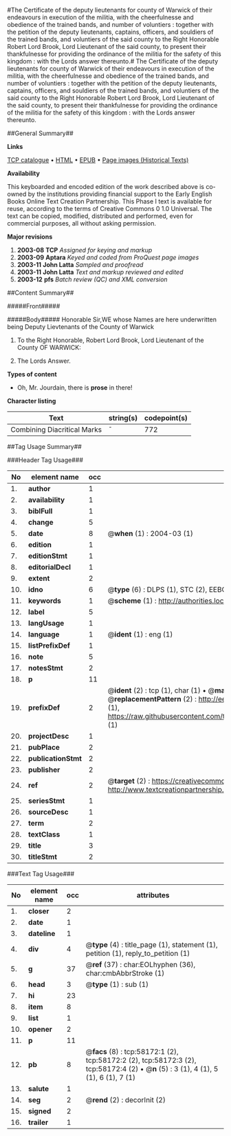 #The Certificate of the deputy lieutenants for county of Warwick of their endeavours in execution of the militia, with the cheerfulnesse and obedience of the trained bands, and number of voluntiers : together with the petition of the deputy lieutenants, captains, officers, and souldiers of the trained bands, and voluntiers of the said county to the Right Honorable Robert Lord Brook, Lord Lieutenant of the said county, to present their thankfulnesse for providing the ordinance of the militia for the safety of this kingdom : with the Lords answer thereunto.#
The Certificate of the deputy lieutenants for county of Warwick of their endeavours in execution of the militia, with the cheerfulnesse and obedience of the trained bands, and number of voluntiers : together with the petition of the deputy lieutenants, captains, officers, and souldiers of the trained bands, and voluntiers of the said county to the Right Honorable Robert Lord Brook, Lord Lieutenant of the said county, to present their thankfulnesse for providing the ordinance of the militia for the safety of this kingdom : with the Lords answer thereunto.

##General Summary##

**Links**

[TCP catalogue](http://www.ota.ox.ac.uk/tcp/)  • 
[HTML](http://tei.it.ox.ac.uk/tcp/Texts-HTML/free/A31/A31529.html)  • 
[EPUB](http://tei.it.ox.ac.uk/tcp/Texts-EPUB/free/A31/A31529.epub) • 
[Page images (Historical Texts)](https://data.historicaltexts.jisc.ac.uk/view?pubId=eebo-12269061e&pageId=eebo-12269061e-58172-1)

**Availability**

This keyboarded and encoded edition of the
	       work described above is co-owned by the institutions
	       providing financial support to the Early English Books
	       Online Text Creation Partnership. This Phase I text is
	       available for reuse, according to the terms of Creative
	       Commons 0 1.0 Universal. The text can be copied,
	       modified, distributed and performed, even for
	       commercial purposes, all without asking permission.

**Major revisions**

1. __2003-08__ __TCP__ *Assigned for keying and markup*
1. __2003-09__ __Aptara__ *Keyed and coded from ProQuest page images*
1. __2003-11__ __John Latta__ *Sampled and proofread*
1. __2003-11__ __John Latta__ *Text and markup reviewed and edited*
1. __2003-12__ __pfs__ *Batch review (QC) and XML conversion*

##Content Summary##

#####Front#####

#####Body#####
Honorable Sir,WE whose Names are here underwritten being
Deputy Lievtenants of the County of
Warwick
1. To the Right Honorable,
Robert Lord Brook,
Lord Lieutenant of the County
OF
WARWICK:

1. The Lords Answer.

**Types of content**

  * Oh, Mr. Jourdain, there is **prose** in there!

**Character listing**


|Text|string(s)|codepoint(s)|
|---|---|---|
|Combining             Diacritical Marks|̄|772|

##Tag Usage Summary##

###Header Tag Usage###

|No|element name|occ|attributes|
|---|---|---|---|
|1.|__author__|1||
|2.|__availability__|1||
|3.|__biblFull__|1||
|4.|__change__|5||
|5.|__date__|8| @__when__ (1) : 2004-03 (1)|
|6.|__edition__|1||
|7.|__editionStmt__|1||
|8.|__editorialDecl__|1||
|9.|__extent__|2||
|10.|__idno__|6| @__type__ (6) : DLPS (1), STC (2), EEBO-CITATION (1), OCLC (1), VID (1)|
|11.|__keywords__|1| @__scheme__ (1) : http://authorities.loc.gov/ (1)|
|12.|__label__|5||
|13.|__langUsage__|1||
|14.|__language__|1| @__ident__ (1) : eng (1)|
|15.|__listPrefixDef__|1||
|16.|__note__|5||
|17.|__notesStmt__|2||
|18.|__p__|11||
|19.|__prefixDef__|2| @__ident__ (2) : tcp (1), char (1)  •  @__matchPattern__ (2) : ([0-9\-]+):([0-9IVX]+) (1), (.+) (1)  •  @__replacementPattern__ (2) : http://eebo.chadwyck.com/downloadtiff?vid=$1&page=$2 (1), https://raw.githubusercontent.com/textcreationpartnership/Texts/master/tcpchars.xml#$1 (1)|
|20.|__projectDesc__|1||
|21.|__pubPlace__|2||
|22.|__publicationStmt__|2||
|23.|__publisher__|2||
|24.|__ref__|2| @__target__ (2) : https://creativecommons.org/publicdomain/zero/1.0/ (1), http://www.textcreationpartnership.org/docs/. (1)|
|25.|__seriesStmt__|1||
|26.|__sourceDesc__|1||
|27.|__term__|2||
|28.|__textClass__|1||
|29.|__title__|3||
|30.|__titleStmt__|2||


###Text Tag Usage###

|No|element name|occ|attributes|
|---|---|---|---|
|1.|__closer__|2||
|2.|__date__|1||
|3.|__dateline__|1||
|4.|__div__|4| @__type__ (4) : title_page (1), statement (1), petition (1), reply_to_petition (1)|
|5.|__g__|37| @__ref__ (37) : char:EOLhyphen (36), char:cmbAbbrStroke (1)|
|6.|__head__|3| @__type__ (1) : sub (1)|
|7.|__hi__|23||
|8.|__item__|8||
|9.|__list__|1||
|10.|__opener__|2||
|11.|__p__|11||
|12.|__pb__|8| @__facs__ (8) : tcp:58172:1 (2), tcp:58172:2 (2), tcp:58172:3 (2), tcp:58172:4 (2)  •  @__n__ (5) : 3 (1), 4 (1), 5 (1), 6 (1), 7 (1)|
|13.|__salute__|1||
|14.|__seg__|2| @__rend__ (2) : decorInit (2)|
|15.|__signed__|2||
|16.|__trailer__|1||
